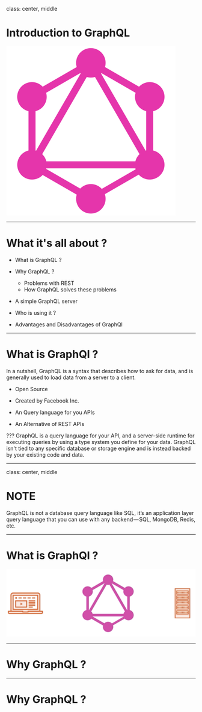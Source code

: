 class: center, middle

# Introduction  to GraphQL
![GraphQl](images/graphql_logo.png)

---

# What it's all about ?

* What is GraphQL ?

* Why GraphQL ?
    * Problems with REST
    * How GraphQL solves these problems

* A simple GraphQL server

* Who is using it ?

* Advantages and Disadvantages of GraphQl

---

# What is GraphQl ?

In a nutshell, GraphQL is a syntax that describes how to ask for data,
and is generally used to load data from a server to a client.

* Open Source

* Created by Facebook Inc.

* An Query language for you APIs

* An Alternative of REST APIs

???
GraphQL is a query language for your API, and a server-side runtime for executing queries by using a type system you define for your data. GraphQL isn't tied to any specific database or storage engine and is instead backed by your existing code and data.

---

class: center, middle

# NOTE

GraphQL is not a database query language like SQL, it’s an application layer query language that you can use with any backend — SQL, MongoDB, Redis, etc.


---

# What is GraphQl ?

![GraphQl](images/graphql_middleware.png)

---

# Why GraphQL ?

---

# Why GraphQL ?

